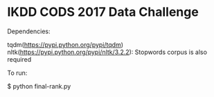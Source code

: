 # IKDD CODS 2017 Data Challenge

Dependencies:

tqdm(https://pypi.python.org/pypi/tqdm)
nltk(https://pypi.python.org/pypi/nltk/3.2.2): Stopwords corpus is also required

To run:

$ python final-rank.py
